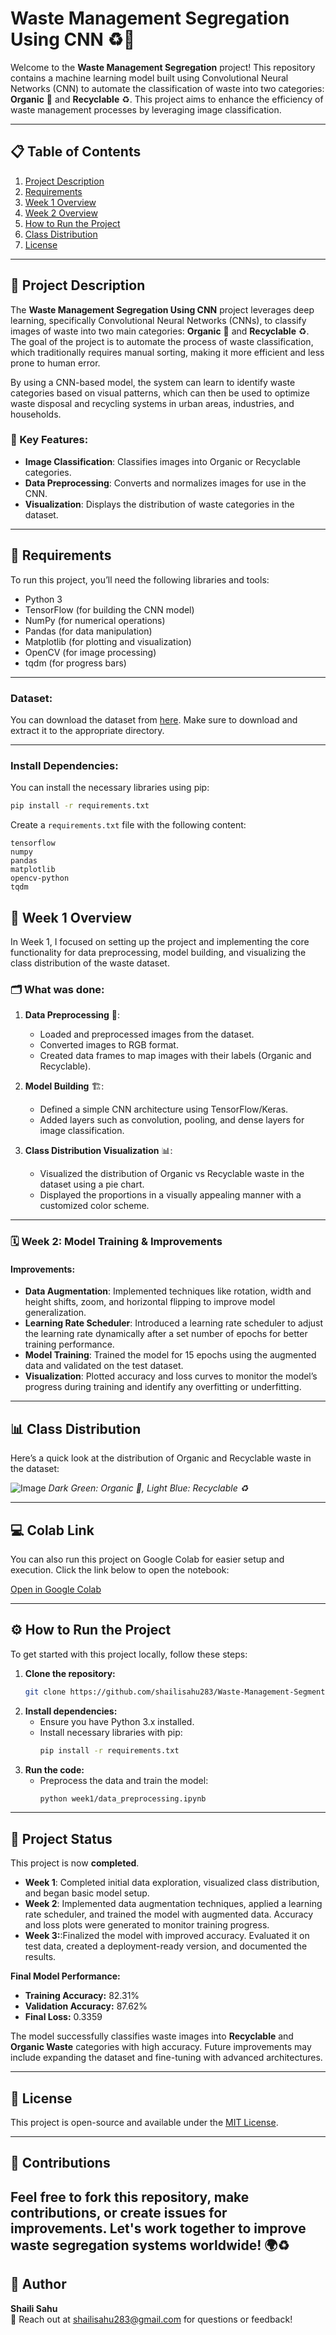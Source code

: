 # Waste Management Segregation Using CNN ♻️🌱

Welcome to the **Waste Management Segregation** project! This repository contains a machine learning model built using Convolutional Neural Networks (CNN) to automate the classification of waste into two categories: **Organic** 🌱 and **Recyclable** ♻️. This project aims to enhance the efficiency of waste management processes by leveraging image classification.

---
## 📋 Table of Contents

1. [Project Description](#project-description)
2. [Requirements](#requirements)
3. [Week 1 Overview](#week-1-overview)
4. [Week 2 Overview](#week-2-overview)
5. [How to Run the Project](#how-to-run-the-project)
6. [Class Distribution](#class-distribution)
7. [License](#license)

---
## 📝 Project Description

The **Waste Management Segregation Using CNN** project leverages deep learning, specifically Convolutional Neural Networks (CNNs), to classify images of waste into two main categories: **Organic** 🌱 and **Recyclable** ♻️. The goal of the project is to automate the process of waste classification, which traditionally requires manual sorting, making it more efficient and less prone to human error.

By using a CNN-based model, the system can learn to identify waste categories based on visual patterns, which can then be used to optimize waste disposal and recycling systems in urban areas, industries, and households.

### 🧠 Key Features:
- **Image Classification**: Classifies images into Organic or Recyclable categories.
- **Data Preprocessing**: Converts and normalizes images for use in the CNN.
- **Visualization**: Displays the distribution of waste categories in the dataset.

---

## 🧰 Requirements

To run this project, you’ll need the following libraries and tools:

- Python 3
- TensorFlow (for building the CNN model)
- NumPy (for numerical operations)
- Pandas (for data manipulation)
- Matplotlib (for plotting and visualization)
- OpenCV (for image processing)
- tqdm (for progress bars)
  
---
### Dataset:
You can download the dataset from [here](https://www.kaggle.com/datasets/techsash/waste-classification-data). Make sure to download and extract it to the appropriate directory.

---
### Install Dependencies:
You can install the necessary libraries using pip:

```bash
pip install -r requirements.txt
```

Create a `requirements.txt` file with the following content:

```
tensorflow
numpy
pandas
matplotlib
opencv-python
tqdm
```

## 📅 Week 1 Overview

In Week 1, I focused on setting up the project and implementing the core functionality for data preprocessing, model building, and visualizing the class distribution of the waste dataset.

### 🗂️ What was done:
1. **Data Preprocessing** 🧹:
   - Loaded and preprocessed images from the dataset.
   - Converted images to RGB format.
   - Created data frames to map images with their labels (Organic and Recyclable).
   
2. **Model Building** 🏗️:
   - Defined a simple CNN architecture using TensorFlow/Keras.
   - Added layers such as convolution, pooling, and dense layers for image classification.

3. **Class Distribution Visualization** 📊:
   - Visualized the distribution of Organic vs Recyclable waste in the dataset using a pie chart.
   - Displayed the proportions in a visually appealing manner with a customized color scheme.

---
### 🗓️ **Week 2: Model Training & Improvements**

#### **Improvements**:
- **Data Augmentation**: Implemented techniques like rotation, width and height shifts, zoom, and horizontal flipping to improve model generalization.
- **Learning Rate Scheduler**: Introduced a learning rate scheduler to adjust the learning rate dynamically after a set number of epochs for better training performance.
- **Model Training**: Trained the model for 15 epochs using the augmented data and validated on the test dataset.
- **Visualization**: Plotted accuracy and loss curves to monitor the model’s progress during training and identify any overfitting or underfitting.

---

## 📊 Class Distribution
Here’s a quick look at the distribution of Organic and Recyclable waste in the dataset:

![Image](https://github.com/user-attachments/assets/2897e6b9-5943-49fa-a3f1-89b90c0ff121)
*Dark Green: Organic 🌱, Light Blue: Recyclable ♻️*


---

## 💻 Colab Link

You can also run this project on Google Colab for easier setup and execution. Click the link below to open the notebook:

[Open in Google Colab](https://colab.research.google.com/drive/1w1UM2hrvuBcoU9bmH0K09SQYVczZsUXO?usp=sharing)

---

## ⚙️ How to Run the Project
To get started with this project locally, follow these steps:

1. **Clone the repository:**
   ```bash
   git clone https://github.com/shailisahu283/Waste-Management-Segmentation-CNN.git
   ```
2. **Install dependencies:**
   - Ensure you have Python 3.x installed.
   - Install necessary libraries with pip:
     ```bash
     pip install -r requirements.txt
     ```
3. **Run the code:**
   - Preprocess the data and train the model:
     ```bash
     python week1/data_preprocessing.ipynb
     ```

---

## 📝 **Project Status**

This project is now **completed**. 

- **Week 1**: Completed initial data exploration, visualized class distribution, and began basic model setup.
- **Week 2**: Implemented data augmentation techniques, applied a learning rate scheduler, and trained the model with augmented data. Accuracy and loss plots were generated to monitor training progress.
- **Week 3:**:Finalized the model with improved accuracy. Evaluated it on test data, created a deployment-ready version, and documented the results.
  
**Final Model Performance:**  
- **Training Accuracy:** 82.31%  
- **Validation Accuracy:** 87.62%  
- **Final Loss:** 0.3359  

The model successfully classifies waste images into **Recyclable** and **Organic Waste** categories with high accuracy. Future improvements may include expanding the dataset and fine-tuning with advanced architectures.  

---

## 📝 License

This project is open-source and available under the [MIT License](LICENSE).

---

## 🤖 Contributions

Feel free to fork this repository, make contributions, or create issues for improvements. Let's work together to improve waste segregation systems worldwide! 🌍♻️
---

## **👤 Author**  
**Shaili Sahu**  
📧 Reach out at [shailisahu283@gmail.com](mailto:shailisahu283@gmail.com) for questions or feedback!  




